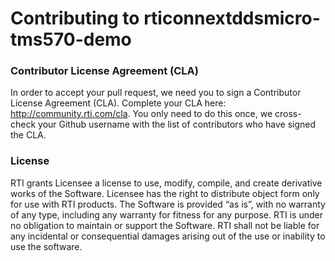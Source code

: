 # Contributing to rticonnextddsmicro-tms570-demo

### Contributor License Agreement (CLA)
In order to accept your pull request, we need you to sign a Contributor License
Agreement (CLA). Complete your CLA here: http://community.rti.com/cla. You only
need to do this once, we cross-check your Github username with the list of
contributors who have signed the CLA.

### License
RTI grants Licensee a license to use, modify, compile, and create derivative
works of the Software.  Licensee has the right to distribute object form only
for use with RTI products.  The Software is provided “as is”, with no warranty
of any type, including any warranty for fitness for any purpose. RTI is under
no obligation to maintain or support the Software.  RTI shall not be liable
for any incidental or consequential damages arising out of the use or inability
to use the software.
